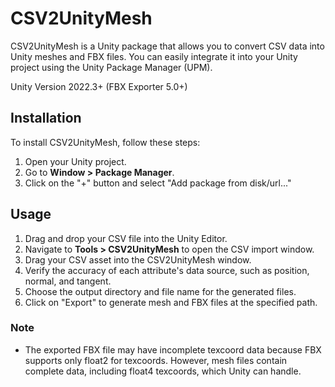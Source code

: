 # CSV2UnityMesh

CSV2UnityMesh is a Unity package that allows you to convert CSV data into Unity meshes and FBX files. You can easily integrate it into your Unity project using the Unity Package Manager (UPM).

Unity Version 2022.3+ (FBX Exporter 5.0+)

## Installation

To install CSV2UnityMesh, follow these steps:

1. Open your Unity project.
2. Go to **Window > Package Manager**.
3. Click on the "+" button and select "Add package from disk/url..."

## Usage

1. Drag and drop your CSV file into the Unity Editor.
2. Navigate to **Tools > CSV2UnityMesh** to open the CSV import window.
3. Drag your CSV asset into the CSV2UnityMesh window.
4. Verify the accuracy of each attribute's data source, such as position, normal, and tangent.
5. Choose the output directory and file name for the generated files.
6. Click on "Export" to generate mesh and FBX files at the specified path.

### Note

- The exported FBX file may have incomplete texcoord data because FBX supports only float2 for texcoords. However, mesh files contain complete data, including float4 texcoords, which Unity can handle.
